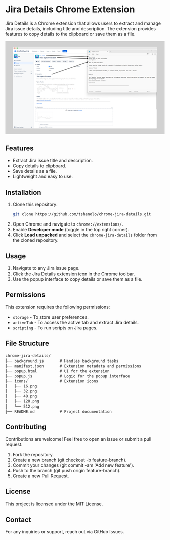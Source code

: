 # Jira Details Chrome Extension

Jira Details is a Chrome extension that allows users to extract and manage Jira issue details, including title and description. The extension provides features to copy details to the clipboard or save them as a file.

![Screenshot](Jira-details-screenshot.png)

## Features

- Extract Jira issue title and description.
- Copy details to clipboard.
- Save details as a file.
- Lightweight and easy to use.

## Installation

1. Clone this repository:
   ```bash
   git clone https://github.com/tshenolo/chrome-jira-details.git
   ```
2. Open Chrome and navigate to `chrome://extensions/`.
3. Enable **Developer mode** (toggle in the top right corner).
4. Click **Load unpacked** and select the `chrome-jira-details` folder from the cloned repository.

## Usage

1. Navigate to any Jira issue page.
2. Click the Jira Details extension icon in the Chrome toolbar.
3. Use the popup interface to copy details or save them as a file.

## Permissions

This extension requires the following permissions:

- `storage` - To store user preferences.
- `activeTab` - To access the active tab and extract Jira details.
- `scripting` - To run scripts on Jira pages.

## File Structure

```
chrome-jira-details/
├── background.js       # Handles background tasks
├── manifest.json       # Extension metadata and permissions
├── popup.html          # UI for the extension
├── popup.js            # Logic for the popup interface
├── icons/              # Extension icons
│   ├── 16.png
│   ├── 32.png
│   ├── 48.png
│   ├── 128.png
│   └── 512.png
├── README.md           # Project documentation
```

## Contributing

Contributions are welcome! Feel free to open an issue or submit a pull request.

1. Fork the repository.
2. Create a new branch (git checkout -b feature-branch).
3. Commit your changes (git commit -am 'Add new feature').
4. Push to the branch (git push origin feature-branch).
5. Create a new Pull Request.

## License

This project is licensed under the MIT License.

## Contact

For any inquiries or support, reach out via GitHub Issues.

